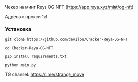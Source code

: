 Чекер на минт Reya OG NFT (https://app.reya.xyz/mint/og-nft)

Адреса с прокси 1к1

### Установка

```git clone https://github.com/dev1lon/Checker-Reya-OG-NFT```

```cd Checker-Reya-OG-NFT```

```pip install requirements.txt```

```python main.py```

TG channel: https://t.me/strange_move
